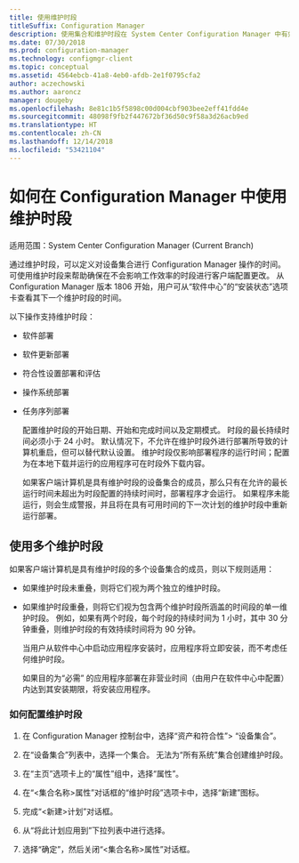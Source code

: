 ```yaml
---
title: 使用维护时段
titleSuffix: Configuration Manager
description: 使用集合和维护时段在 System Center Configuration Manager 中有效管理客户端。
ms.date: 07/30/2018
ms.prod: configuration-manager
ms.technology: configmgr-client
ms.topic: conceptual
ms.assetid: 4564ebcb-41a8-4eb0-afdb-2e1f0795cfa2
author: aczechowski
ms.author: aaroncz
manager: dougeby
ms.openlocfilehash: 8e81c1b5f5898c00d004cbf903bee2eff41fdd4e
ms.sourcegitcommit: 48098f9fb2f447672bf36d50c9f58a3d26acb9ed
ms.translationtype: HT
ms.contentlocale: zh-CN
ms.lasthandoff: 12/14/2018
ms.locfileid: "53421104"
---
```

# <a name="how-to-use-maintenance-windows-in-system-center-configuration-manager"></a>如何在 Configuration Manager 中使用维护时段

适用范围：System Center Configuration Manager (Current Branch)

通过维护时段，可以定义对设备集合进行 Configuration Manager 操作的时间。 可使用维护时段来帮助确保在不会影响工作效率的时段进行客户端配置更改。 从 Configuration Manager 版本 1806 开始，用户可从“软件中心”的“安装状态”选项卡查看其下一个维护时段的时间。 <!--1358131-->

 以下操作支持维护时段：  

- 软件部署  

- 软件更新部署  

- 符合性设置部署和评估  

- 操作系统部署  

- 任务序列部署  

  配置维护时段的开始日期、开始和完成时间以及定期模式。 时段的最长持续时间必须小于 24 小时。 默认情况下，不允许在维护时段外进行部署所导致的计算机重启，但可以替代默认设置。 维护时段仅影响部署程序的运行时间；配置为在本地下载并运行的应用程序可在时段外下载内容。  

  如果客户端计算机是具有维护时段的设备集合的成员，那么只有在允许的最长运行时间未超出为时段配置的持续时间时，部署程序才会运行。 如果程序未能运行，则会生成警报，并且将在具有可用时间的下一次计划的维护时段中重新运行部署。  

## <a name="using-multiple-maintenance-windows"></a>使用多个维护时段  
 如果客户端计算机是具有维护时段的多个设备集合的成员，则以下规则适用：  

- 如果维护时段未重叠，则将它们视为两个独立的维护时段。  

- 如果维护时段重叠，则将它们视为包含两个维护时段所涵盖的时间段的单一维护时段。 例如，如果有两个时段，每个时段的持续时间为 1 小时，其中 30 分钟重叠，则维护时段的有效持续时间将为 90 分钟。  

  当用户从软件中心中启动应用程序安装时，应用程序将立即安装，而不考虑任何维护时段。  

  如果目的为“必需”  的应用程序部署在非营业时间（由用户在软件中心中配置）内达到其安装期限，将安装应用程序。 

### <a name="how-to-configure-maintenance-windows"></a>如何配置维护时段  

1.  在 Configuration Manager 控制台中，选择“资产和符合性”>  “设备集合”。  

3.  在“设备集合”列表中，选择一个集合。 无法为“所有系统”集合创建维护时段。  

4.  在“主页”选项卡上的“属性”组中，选择“属性”。  

5.  在“&lt;集合名称\>属性”对话框的“维护时段”选项卡中，选择“新建”图标。  

6.  完成“&lt;新建\>计划”对话框。  

7.  从“将此计划应用到”下拉列表中进行选择。  

8.  选择“确定”，然后关闭“&lt;集合名称\>属性”对话框。  
